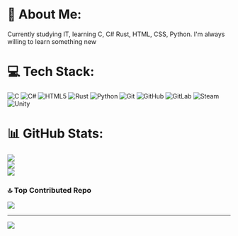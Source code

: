 # 💫 About Me:
Currently studying IT, learning C, C# Rust, HTML, CSS, Python. I'm always willing to learn something new


# 💻 Tech Stack:
![C](https://img.shields.io/badge/c-%2300599C.svg?style=for-the-badge&logo=c&logoColor=white) ![C#](https://img.shields.io/badge/c%23-%23239120.svg?style=for-the-badge&logo=csharp&logoColor=white) ![HTML5](https://img.shields.io/badge/html5-%23E34F26.svg?style=for-the-badge&logo=html5&logoColor=white) ![Rust](https://img.shields.io/badge/rust-%23000000.svg?style=for-the-badge&logo=rust&logoColor=white) ![Python](https://img.shields.io/badge/python-3670A0?style=for-the-badge&logo=python&logoColor=ffdd54) ![Git](https://img.shields.io/badge/git-%23F05033.svg?style=for-the-badge&logo=git&logoColor=white) ![GitHub](https://img.shields.io/badge/github-%23121011.svg?style=for-the-badge&logo=github&logoColor=white) ![GitLab](https://img.shields.io/badge/gitlab-%23181717.svg?style=for-the-badge&logo=gitlab&logoColor=white) ![Steam](https://img.shields.io/badge/steam-%23000000.svg?style=for-the-badge&logo=steam&logoColor=white) ![Unity](https://img.shields.io/badge/unity-%23000000.svg?style=for-the-badge&logo=unity&logoColor=white)
# 📊 GitHub Stats:
![](https://github-readme-stats.vercel.app/api?username=Menk1l&theme=dark&hide_border=false&include_all_commits=false&count_private=false)<br/>
![](https://github-readme-streak-stats.herokuapp.com/?user=Menk1l&theme=dark&hide_border=false)<br/>
![](https://github-readme-stats.vercel.app/api/top-langs/?username=Menk1l&theme=dark&hide_border=false&include_all_commits=false&count_private=false&layout=compact)

### 🔝 Top Contributed Repo
![](https://github-contributor-stats.vercel.app/api?username=Menk1l&limit=5&theme=dark&combine_all_yearly_contributions=true)

---
[![](https://visitcount.itsvg.in/api?id=Menk1l&icon=0&color=0)](https://visitcount.itsvg.in)

<!-- Proudly created with GPRM ( https://gprm.itsvg.in ) -->
